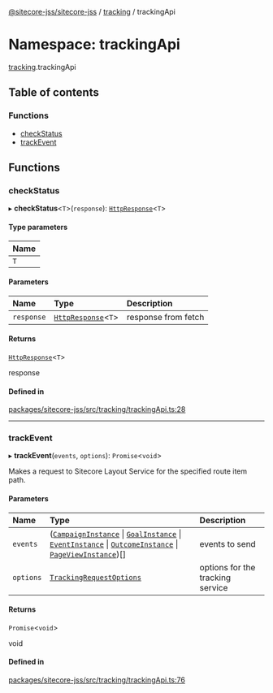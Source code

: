 [@sitecore-jss/sitecore-jss](../README.md) / [tracking](tracking.md) / trackingApi

# Namespace: trackingApi

[tracking](tracking.md).trackingApi

## Table of contents

### Functions

- [checkStatus](tracking.trackingApi.md#checkstatus)
- [trackEvent](tracking.trackingApi.md#trackevent)

## Functions

### checkStatus

▸ **checkStatus**\<`T`\>(`response`): [`HttpResponse`](../interfaces/index.HttpResponse.md)\<`T`\>

#### Type parameters

| Name |
| :--- |
| `T`  |

#### Parameters

| Name       | Type                                                         | Description         |
| :--------- | :----------------------------------------------------------- | :------------------ |
| `response` | [`HttpResponse`](../interfaces/index.HttpResponse.md)\<`T`\> | response from fetch |

#### Returns

[`HttpResponse`](../interfaces/index.HttpResponse.md)\<`T`\>

response

#### Defined in

[packages/sitecore-jss/src/tracking/trackingApi.ts:28](https://github.com/Sitecore/jss/blob/1e6cbdd9f/packages/sitecore-jss/src/tracking/trackingApi.ts#L28)

---

### trackEvent

▸ **trackEvent**(`events`, `options`): `Promise`\<`void`\>

Makes a request to Sitecore Layout Service for the specified route item path.

#### Parameters

| Name      | Type                                                                                                                                                                                                                                                                                                                                 | Description                      |
| :-------- | :----------------------------------------------------------------------------------------------------------------------------------------------------------------------------------------------------------------------------------------------------------------------------------------------------------------------------------- | :------------------------------- |
| `events`  | ([`CampaignInstance`](../interfaces/tracking.CampaignInstance.md) \| [`GoalInstance`](../interfaces/tracking.GoalInstance.md) \| [`EventInstance`](../interfaces/tracking.EventInstance.md) \| [`OutcomeInstance`](../interfaces/tracking.OutcomeInstance.md) \| [`PageViewInstance`](../interfaces/tracking.PageViewInstance.md))[] | events to send                   |
| `options` | [`TrackingRequestOptions`](../interfaces/tracking.TrackingRequestOptions.md)                                                                                                                                                                                                                                                         | options for the tracking service |

#### Returns

`Promise`\<`void`\>

void

#### Defined in

[packages/sitecore-jss/src/tracking/trackingApi.ts:76](https://github.com/Sitecore/jss/blob/1e6cbdd9f/packages/sitecore-jss/src/tracking/trackingApi.ts#L76)

